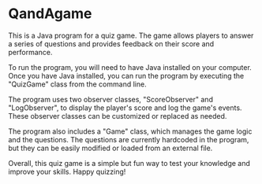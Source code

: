 # QandAgame
This is a Java program for a quiz game. The game allows players to answer a series of questions and provides feedback on their score and performance.

To run the program, you will need to have Java installed on your computer. Once you have Java installed, you can run the program by executing the "QuizGame" class from the command line.

The program uses two observer classes, "ScoreObserver" and "LogObserver", to display the player's score and log the game's events. These observer classes can be customized or replaced as needed.

The program also includes a "Game" class, which manages the game logic and the questions. The questions are currently hardcoded in the program, but they can be easily modified or loaded from an external file.

Overall, this quiz game is a simple but fun way to test your knowledge and improve your skills. Happy quizzing!
